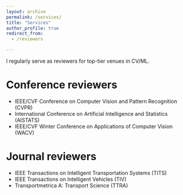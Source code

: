 ```yaml
---
layout: archive
permalink: /services/
title: "Services"
author_profile: true
redirect_from: 
  - /reviewers

---
```


I regularly serve as reviewers for top-tier venues in CV/ML.


Conference reviewers
======
* IEEE/CVF Conference on Computer Vision and Pattern Recognition (CVPR)
* International Conference on Artificial Intelligence and Statistics (AISTATS)
* IEEE/CVF Winter Conference on Applications of Computer Vision (WACV)

Journal reviewers
======
* IEEE Transactions on Intelligent Transportation Systems	(TITS)
* IEEE Transactions on Intelligent Vehicles (TIV)
* Transportmetrica A: Transport Science	(TTRA)

